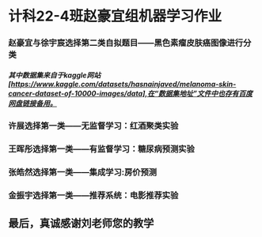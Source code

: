 # 计科22-4班赵豪宜组机器学习作业
### 赵豪宜与徐宇宸选择第二类自拟题目——黑色素瘤皮肤癌图像进行分类
##### 其中数据集来自于kaggle网站[https://www.kaggle.com/datasets/hasnainjaved/melanoma-skin-cancer-dataset-of-10000-images/data],在“数据集地址”文件中也存有百度网盘链接备用。
### 许展选择第一类——无监督学习：红酒聚类实验
### 王晖彤选择第一类——有监督学习：糖尿病预测实验
### 张皓然选择第一类——集成学习:房价预测
### 金振宇选择第一类——推荐系统：电影推荐实验
## 最后，真诚感谢刘老师您的教学
